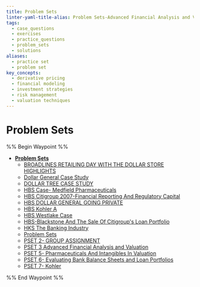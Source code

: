 ```yaml
---
title: Problem Sets
linter-yaml-title-alias: Problem Sets-Advanced Financial Analysis and Valuation
tags:
  - case_questions
  - exercises
  - practice_questions
  - problem_sets
  - solutions
aliases:
  - practice set
  - problem set
key_concepts:
  - derivative pricing
  - financial modeling
  - investment strategies
  - risk management
  - valuation techniques
---
```


# Problem Sets

%% Begin Waypoint %%
- **[Problem Sets](.md)**
	- [BROADLINES RETAILING DAY WITH THE DOLLAR STORE HIGHLIGHTS](BROADLINES%20RETAILING%20DAY%20WITH%20THE%20DOLLAR%20STORE%20HIGHLIGHTS.md)
	- [Dollar General Case Study](Dollar%20General%20Case%20Study.md)
	- [DOLLAR TREE CASE STUDY](DOLLAR%20TREE%20CASE%20STUDY.md)
	- [HBS Case- Medfield Pharmaceuticals](HBS%20Case-%20Medfield%20Pharmaceuticals.md)
	- [HBS Citigroup 2007-Financial Reporting And Regulatory Capital](HBS%20Citigroup%202007-Financial%20Reporting%20And%20Regulatory%20Capital.md)
	- [HBS DOLLAR GENERAL GOING PRIVATE](HBS%20DOLLAR%20GENERAL%20GOING%20PRIVATE.md)
	- [HBS Kohler A](HBS%20Kohler%20A.md)
	- [HBS Westlake Case](HBS%20Westlake%20Case.md)
	- [HBS-Blackstone And The Sale Of Citigroup's Loan Portfolio](HBS-Blackstone%20And%20The%20Sale%20Of%20Citigroup's%20Loan%20Portfolio.md)
	- [HKS The Banking Industry](HKS%20The%20Banking%20Industry.md)
	- [Problem Sets](.md)
	- [PSET 2- GROUP ASSIGNMENT](PSET%202-%20GROUP%20ASSIGNMENT.md)
	- [PSET 3 Advanced Financial Analysis and Valuation](PSET%203%20Advanced%20Financial%20Analysis%20and%20Valuation.md)
	- [PSET 5- Pharmaceuticals And Intangibles In Valuation](PSET%205-%20Pharmaceuticals%20And%20Intangibles%20In%20Valuation.md)
	- [PSET 6- Evaluating Bank Balance Sheets and Loan Portfolios](PSET%206-%20Evaluating%20Bank%20Balance%20Sheets%20and%20Loan%20Portfolios.md)
	- [PSET 7- Kohler](PSET%207-%20Kohler.md)

%% End Waypoint %%